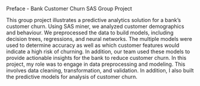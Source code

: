 Preface - Bank Customer Churn SAS Group Project

This group project illustrates a predictive analytics solution for a bank’s customer churn. Using SAS miner, we analyzed customer demographics and behaviour. We preprocessed the data to build models, including decision trees, regressions, and neural networks. The multiple models were used to determine accuracy as well as which customer features would indicate a high risk of churning.  In addition, our team used these models to provide actionable insights for the bank to reduce customer churn. 
In this project, my role was to engage in data preprocessing and modeling. This involves data cleaning, transformation, and validation. In addition, I also built the predictive models for analysis of customer churn.  
